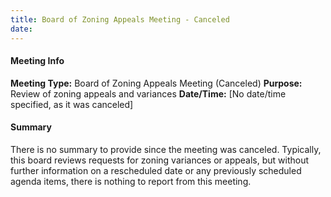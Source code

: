 ```yaml
---
title: Board of Zoning Appeals Meeting - Canceled
date: 
---
```

#### Meeting Info
**Meeting Type:** Board of Zoning Appeals Meeting (Canceled)
**Purpose:** Review of zoning appeals and variances
**Date/Time:** [No date/time specified, as it was canceled]

#### Summary
There is no summary to provide since the meeting was canceled. Typically, this board reviews requests for zoning variances or appeals, but without further information on a rescheduled date or any previously scheduled agenda items, there is nothing to report from this meeting.

